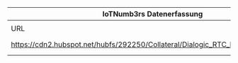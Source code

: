 |IoTNumb3rs Datenerfassung|||||||||||
| ---- | ---- | ---- | ---- | ---- | ---- | ---- | ---- | ---- | ---- | ---- |
||||||||||||
|URL|home_url|filename|device_class|device_count|market_class|market_volume|prognosis_year|publication_year|authorship_class|Dropbox folder|
|https://cdn2.hubspot.net/hubfs/292250/Collateral/Dialogic_RTC_IoT_Infographic.pdf|https://blog.dialogic.com/blog/iot-and-rtc-infographic|file4_Dialogic_RTC_IoT_Infographic.pdf||||||||marielledemuth/20181113-1800|
